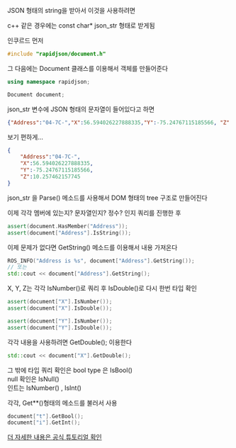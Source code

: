 JSON 형태의 string을 받아서 이것을 사용하려면

c++ 같은 경우에는 const char* json_str 형태로 받게됨


인쿠르드 먼저  
```cpp
#include "rapidjson/document.h"
```

그 다음에는 
Document 클래스를 이용해서 객체를 만들어준다  

```cpp
using namespace rapidjson;

Document document;
```

json_str 변수에 JSON 형태의 문자열이 들어있다고 하면  
```JSON
{"Address":"04-7C-","X":56.594026227888335,"Y":-75.24767115185566, "Z":10.257462157745}
```

보기 편하게...
```JSON
{
	"Address":"04-7C-",
	"X":56.594026227888335,
	"Y":-75.24767115185566,
	"Z":10.257462157745
}
```


json_str 을 Parse() 메소드를 사용해서 DOM 형태의 tree 구조로 만들어진다    


 이제 각각 멤버에 있는지? 문자열인지? 정수? 인지 쿼리를 진행한 후  
```cpp
assert(document.HasMember("Address"));
assert(document["Address"].IsString());
```
이제 문제가 없다면 GetString() 메소드를 이용해서 내용 가져온다   

```cpp
ROS_INFO("Address is %s", document["Address"].GetString());
// 또는
std::cout << document["Address"].GetString();
```


X, Y, Z는 각각 IsNumber()로 쿼리 후 IsDouble()로 다시 한번 타입 확인  
```cpp
assert(document["X"].IsNumber());
assert(document["X"].IsDouble());

assert(document["Y"].IsNumber());
assert(document["Y"].IsDouble());
```

각각 내용을 사용하려면  GetDouble(); 이용한다 
```cpp
std::cout << document["X"].GetDouble();
```

그 밖에 타입 쿼리 확인은
bool type 은 IsBool()  
null 확인은 IsNull()  
인트는 IsNumber() , IsInt()

각각, Get**()형태의 메소드를 불러서 사용
```cpp
document["t"].GetBool();   
document["i"].GetInt();   

```

[더 자세한 내용은 공식 튜토리얼 확인](https://rapidjson.org/md_doc_tutorial.html)